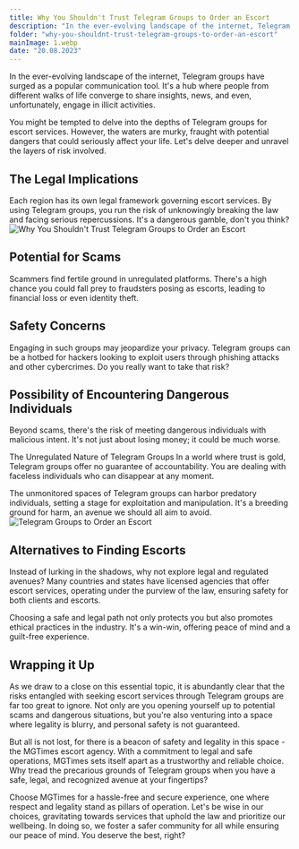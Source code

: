 ```yaml
---
title: Why You Shouldn't Trust Telegram Groups to Order an Escort
description: "In the ever-evolving landscape of the internet, Telegram groups have surged as a popular communication tool. It's a hub where people from different walks of life converge to share insights, news, and even, unfortunately, engage in illicit activities."
folder: "why-you-shouldnt-trust-telegram-groups-to-order-an-escort"
mainImage: 1.webp
date: "20.08.2023"
---
```

In the ever-evolving landscape of the internet, Telegram groups have surged as a popular communication tool. It's a hub where people from different walks of life converge to share insights, news, and even, unfortunately, engage in illicit activities.

You might be tempted to delve into the depths of Telegram groups for escort services. However, the waters are murky, fraught with potential dangers that could seriously affect your life. Let's delve deeper and unravel the layers of risk involved.

## The Legal Implications

Each region has its own legal framework governing escort services. By using Telegram groups, you run the risk of unknowingly breaking the law and facing serious repercussions. It's a dangerous gamble, don't you think?
![Why You Shouldn't Trust Telegram Groups to Order an Escort](/assets/img/media/why-you-shouldnt-trust-telegram-groups-to-order-an-escort/2.webp "Why You Shouldn't Trust Telegram Groups")

## Potential for Scams

Scammers find fertile ground in unregulated platforms. There's a high chance you could fall prey to fraudsters posing as escorts, leading to financial loss or even identity theft.

## Safety Concerns

Engaging in such groups may jeopardize your privacy. Telegram groups can be a hotbed for hackers looking to exploit users through phishing attacks and other cybercrimes. Do you really want to take that risk?

## Possibility of Encountering Dangerous Individuals

Beyond scams, there's the risk of meeting dangerous individuals with malicious intent. It's not just about losing money; it could be much worse.

The Unregulated Nature of Telegram Groups
In a world where trust is gold, Telegram groups offer no guarantee of accountability. You are dealing with faceless individuals who can disappear at any moment.

The unmonitored spaces of Telegram groups can harbor predatory individuals, setting a stage for exploitation and manipulation. It's a breeding ground for harm, an avenue we should all aim to avoid.
![Telegram Groups to Order an Escort](/assets/img/media/why-you-shouldnt-trust-telegram-groups-to-order-an-escort/3.webp "Don't Trust Telegram Groups to Order an Escort")

## Alternatives to Finding Escorts
Instead of lurking in the shadows, why not explore legal and regulated avenues? Many countries and states have licensed agencies that offer escort services, operating under the purview of the law, ensuring safety for both clients and escorts.

Choosing a safe and legal path not only protects you but also promotes ethical practices in the industry. It's a win-win, offering peace of mind and a guilt-free experience.

## Wrapping it Up
As we draw to a close on this essential topic, it is abundantly clear that the risks entangled with seeking escort services through Telegram groups are far too great to ignore. Not only are you opening yourself up to potential scams and dangerous situations, but you're also venturing into a space where legality is blurry, and personal safety is not guaranteed.

But all is not lost, for there is a beacon of safety and legality in this space - the MGTimes escort agency. With a commitment to legal and safe operations, MGTimes sets itself apart as a trustworthy and reliable choice. Why tread the precarious grounds of Telegram groups when you have a safe, legal, and recognized avenue at your fingertips?

Choose MGTimes for a hassle-free and secure experience, one where respect and legality stand as pillars of operation. Let's be wise in our choices, gravitating towards services that uphold the law and prioritize our wellbeing. In doing so, we foster a safer community for all while ensuring our peace of mind. You deserve the best, right?










